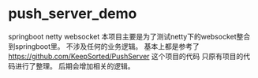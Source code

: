 # push_server_demo
springboot netty websocket
本项目主要是为了测试netty下的websocket整合到springboot里。
不涉及任何的业务逻辑。
基本上都是参考了 https://github.com/KeepSorted/PushServer 这个项目的代码
只原有项目的代码进行了整理。
后期会增加相关的逻辑。
